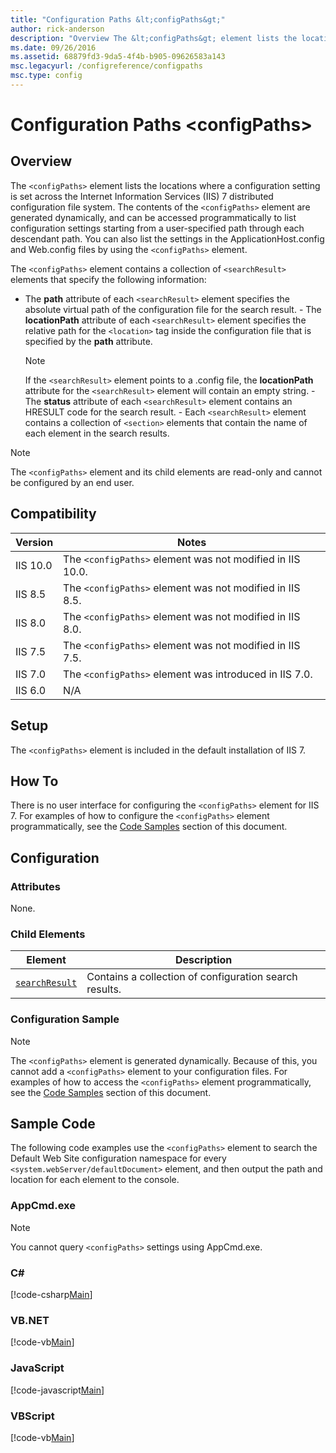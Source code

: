 ```yaml
---
title: "Configuration Paths &lt;configPaths&gt;"
author: rick-anderson
description: "Overview The &lt;configPaths&gt; element lists the locations where a configuration setting is set across the Internet Information Services (IIS) 7 distribute..."
ms.date: 09/26/2016
ms.assetid: 68879fd3-9da5-4f4b-b905-09626583a143
msc.legacyurl: /configreference/configpaths
msc.type: config
---
```

Configuration Paths &lt;configPaths&gt;
====================
<a id="001"></a>
## Overview

The `<configPaths>` element lists the locations where a configuration setting is set across the Internet Information Services (IIS) 7 distributed configuration file system. The contents of the `<configPaths>` element are generated dynamically, and can be accessed programmatically to list configuration settings starting from a user-specified path through each descendant path. You can also list the settings in the ApplicationHost.config and Web.config files by using the `<configPaths>` element.

The `<configPaths>` element contains a collection of `<searchResult>` elements that specify the following information:

- The **path** attribute of each `<searchResult>` element specifies the absolute virtual path of the configuration file for the search result. - The **locationPath** attribute of each `<searchResult>` element specifies the relative path for the `<location>` tag inside the configuration file that is specified by the **path** attribute.  
  
    > [!NOTE]
    > If the     `<searchResult>` element points to a .config file, the     **locationPath** attribute for the     `<searchResult>` element will contain an empty string. - The **status** attribute of each `<searchResult>` element contains an HRESULT code for the search result. - Each `<searchResult>` element contains a collection of `<section>` elements that contain the name of each element in the search results.

> [!NOTE]
> The `<configPaths>` element and its child elements are read-only and cannot be configured by an end user.

<a id="002"></a>
## Compatibility

| Version | Notes |
| --- | --- |
| IIS 10.0 | The `<configPaths>` element was not modified in IIS 10.0. |
| IIS 8.5 | The `<configPaths>` element was not modified in IIS 8.5. |
| IIS 8.0 | The `<configPaths>` element was not modified in IIS 8.0. |
| IIS 7.5 | The `<configPaths>` element was not modified in IIS 7.5. |
| IIS 7.0 | The `<configPaths>` element was introduced in IIS 7.0. |
| IIS 6.0 | N/A |

<a id="003"></a>
## Setup

The `<configPaths>` element is included in the default installation of IIS 7.

<a id="004"></a>
## How To

There is no user interface for configuring the `<configPaths>` element for IIS 7. For examples of how to configure the `<configPaths>` element programmatically, see the [Code Samples](#006) section of this document.

<a id="005"></a>
## Configuration

### Attributes

None.

### Child Elements

| Element | Description |
| --- | --- |
| [`searchResult`](searchresult/index.md) | Contains a collection of configuration search results. |

### Configuration Sample

> [!NOTE]
> The `<configPaths>` element is generated dynamically. Because of this, you cannot add a `<configPaths>` element to your configuration files. For examples of how to access the `<configPaths>` element programmatically, see the [Code Samples](#006) section of this document.

<a id="006"></a>
## Sample Code

The following code examples use the `<configPaths>` element to search the Default Web Site configuration namespace for every `<system.webServer/defaultDocument>` element, and then output the path and location for each element to the console.

### AppCmd.exe

> [!NOTE]
> You cannot query `<configPaths>` settings using AppCmd.exe.

### C#

[!code-csharp[Main](index/samples/sample1.cs)]

### VB.NET

[!code-vb[Main](index/samples/sample2.vb)]

### JavaScript

[!code-javascript[Main](index/samples/sample3.js)]

### VBScript

[!code-vb[Main](index/samples/sample4.vb)]
